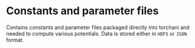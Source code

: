 # Constants and parameter files

Contains constants and parameter files packaged directly into torchani and
needed to compute various potentials. Data is stored either in `HDF5` or `JSON`
format.
